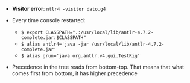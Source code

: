 - **Visitor error**: `ntlr4 -visitor dato.g4`

- Every time console restarted:
  - `$ export CLASSPATH=".:/usr/local/lib/antlr-4.7.2-complete.jar:$CLASSPATH" `
  - `$ alias antlr4='java -jar /usr/local/lib/antlr-4.7.2-complete.jar' `
  - `$ alias grun='java org.antlr.v4.gui.TestRig'`

- Precedence in the tree reads from bottom-top. That means that what comes first from bottom, it has higher precedence
